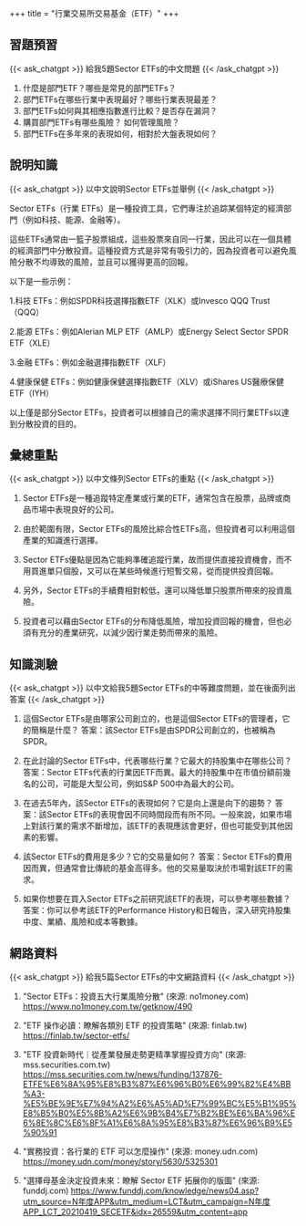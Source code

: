 +++
title = "行業交易所交易基金（ETF）"
+++
## 習題預習
{{< ask_chatgpt >}}
給我5題Sector ETFs的中文問題
{{< /ask_chatgpt >}}



1. 什麼是部門ETF？哪些是常見的部門ETFs？
2. 部門ETFs在哪些行業中表現最好？哪些行業表現最差？
3. 部門ETFs如何與其相應指數進行比較？是否存在漏洞？
4. 購買部門ETFs有哪些風險？ 如何管理風險？
5. 部門ETFs在多年來的表現如何，相對於大盤表現如何？   

## 說明知識
{{< ask_chatgpt >}}
以中文說明Sector ETFs並舉例
{{< /ask_chatgpt >}}



Sector ETFs（行業 ETFs）是一種投資工具，它們專注於追踪某個特定的經濟部門（例如科技、能源、金融等）。

這些ETFs通常由一籃子股票組成，這些股票來自同一行業，因此可以在一個具體的經濟部門中分散投資。這種投資方式是非常有吸引力的，因為投資者可以避免風險分散不均導致的風險，並且可以獲得更高的回報。

以下是一些示例：

1.科技 ETFs：例如SPDR科技選擇指數ETF（XLK）或Invesco QQQ Trust（QQQ）

2.能源 ETFs：例如Alerian MLP ETF（AMLP）或Energy Select Sector SPDR ETF（XLE）

3.金融 ETFs：例如金融選擇指數ETF（XLF）

4.健康保健 ETFs：例如健康保健選擇指數ETF（XLV）或iShares US醫療保健ETF（IYH）

以上僅是部分Sector ETFs，投資者可以根據自己的需求選擇不同行業ETFs以達到分散投資的目的。   

## 彙總重點
{{< ask_chatgpt >}}
以中文條列Sector ETFs的重點
{{< /ask_chatgpt >}}



1. Sector ETFs是一種追蹤特定產業或行業的ETF，通常包含在股票，品牌或商品市場中表現良好的公司。

2. 由於範圍有限，Sector ETFs的風險比綜合性ETFs高，但投資者可以利用這個產業的知識進行選擇。

3. Sector ETFs優點是因為它能夠準確追蹤行業，故而提供直接投資機會，而不用買進單只個股，又可以在某些時候進行短暫交易，從而提供投資回報。

4. 另外，Sector ETFs的手續費相對較低，還可以降低單只股票所帶來的投資風險。

5. 投資者可以藉由Sector ETFs的分布降低風險，增加投資回報的機會，但也必須有充分的產業研究，以減少因行業走勢而帶來的風險。   

## 知識測驗
{{< ask_chatgpt >}}
以中文給我5題Sector ETFs的中等難度問題，並在後面列出答案
{{< /ask_chatgpt >}}



1. 這個Sector ETFs是由哪家公司創立的，也是這個Sector ETFs的管理者，它的簡稱是什麼？
答案：該Sector ETFs是由SPDR公司創立的，也被稱為SPDR。

2. 在此討論的Sector ETFs中，代表哪些行業？它最大的持股集中在哪些公司？
答案：Sector ETFs代表的行業因ETF而異。最大的持股集中在市值份額前幾名的公司，可能是大型公司，例如S&P 500中為最大的公司。

3. 在過去5年內，該Sector ETFs的表現如何？它是向上還是向下的趨勢？
答案：該Sector ETFs的表現會因不同時間段而有所不同。一般來說，如果市場上對該行業的需求不斷增加，該ETF的表現應該會更好，但也可能受到其他因素的影響。

4. 該Sector ETFs的費用是多少？它的交易量如何？
答案：Sector ETFs的費用因而異，但通常會比傳統的基金高得多。他的交易量取決於市場對該ETF的需求。

5. 如果你想要在買入Sector ETFs之前研究該ETF的表現，可以參考哪些數據？
答案：你可以參考該ETF的Performance History和日報告，深入研究持股集中度、業績、風險和成本等數據。   

## 網路資料
{{< ask_chatgpt >}}
給我5篇Sector ETFs的中文網路資料
{{< /ask_chatgpt >}}



1. "Sector ETFs：投資五大行業風險分散" (來源: no1money.com)
https://www.no1money.com.tw/getknow/490

2. "ETF 操作必讀：瞭解各類別 ETF 的投資策略" (來源: finlab.tw)
https://finlab.tw/sector-etfs/

3. "ETF 投資新時代｜從產業發展走勢更精準掌握投資方向" (來源: mss.securities.com.tw)
https://mss.securities.com.tw/news/funding/137876-ETFE%E6%8A%95%E8%B3%87%E6%96%B0%E6%99%82%E4%BB%A3-%E5%BE%9E%E7%94%A2%E6%A5%AD%E7%99%BC%E5%B1%95%E8%B5%B0%E5%8B%A2%E6%9B%B4%E7%B2%BE%E6%BA%96%E6%8E%8C%E6%8F%A1%E6%8A%95%E8%B3%87%E6%96%B9%E5%90%91

4. "實務投資：各行業的 ETF 可以怎麼操作" (來源: money.udn.com)
https://money.udn.com/money/story/5630/5325301

5. "選擇母基金決定投資未來：瞭解 Sector ETF 拓展你的版圖" (來源: funddj.com)
https://www.funddj.com/knowledge/news04.asp?utm_source=N年度APP&utm_medium=LCT&utm_campaign=N年度APP_LCT_20210419_SECETF&idx=26559&utm_content=app   

